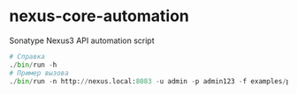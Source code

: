 # nexus-core-automation
Sonatype Nexus3 API automation script

```python
# Справка
./bin/run -h
# Пример вызова
./bin/run -n http://nexus.local:8083 -u admin -p admin123 -f examples/projects/project1_meta.yaml
```

